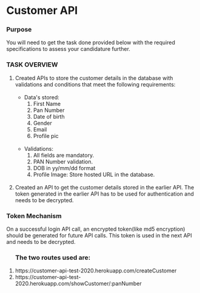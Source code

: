 <h1>Customer API</h1>

<h3>Purpose</h3>

<p>You will need to get the task done provided below with the required specifications to assess
your candidature further.</p>

<h3>TASK OVERVIEW</h3>

<ol>
    <li>
    Created APIs to store the customer details in the database with validations and
    conditions that meet the following requirements:<br>
        <ul><br>
           <li>
              Data's stored:
              <ol>
                 <li>First Name</li>
                 <li>Pan Number</li>
                 <li>Date of birth</li>
                 <li>Gender</li>
                 <li>Email</li>
                 <li>Profile pic</li>
              </ol>
           </li>  <br>  
           <li>
              Validations:
              <ol>
                 <li>All fields are mandatory.</li>
                 <li> PAN Number validation.</li>
                 <li>DOB in yy/mm/dd format</li>
                 <li>Profile Image: Store hosted URL in the database.</li>
              </ol>
           </li>
        </ul>
   </li><br>
   <li>
         Created an API to get the customer details stored in the earlier API. The token generated in
         the earlier API has to be used for authentication and needs to be decrypted.
   </li>
</ol>


<h3>Token Mechanism</h3>

<p>On a successful login API call, an encrypted token(like md5
encryption) should be generated for future API calls. This token is used in the next API
and needs to be decrypted.</p>

<ol>
<h3>The two routes used are:</h3>
<li>https://customer-api-test-2020.herokuapp.com/createCustomer</li>
<li>https://customer-api-test-2020.herokuapp.com/showCustomer/:panNumber</li>
</ol>
